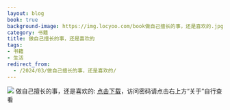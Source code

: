 ```yaml
---
layout: blog
book: true
background-image: https://img.locyoo.com/book做自己擅长的事，还是喜欢的.jpg
category: 书籍
title: 做自己擅长的事，还是喜欢的
tags:
- 书籍
- 生活
redirect_from:
  - /2024/03/做自己擅长的事，还是喜欢的/
---
```

![](https://img.locyoo.com/book做自己擅长的事，还是喜欢的.jpg)
做自己擅长的事，还是喜欢的: <a name = "ref1" href="https://url18.ctfile.com/f/50983618-1323175177-80f2d7?p=3619">点击下载</a>，访问密码请点击右上方“关于”自行查看